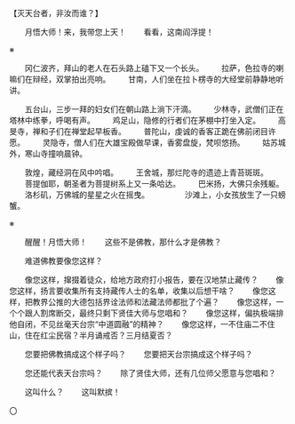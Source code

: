 【灭天台者，非汝而谁？】

　　月悟大师！来，我带您上天！
　　看看，这南阎浮提！

※

　　冈仁波齐，拜山的老人在石头路上磕下又一个长头。
　　拉萨，色拉寺的喇嘛们在辩经，双掌拍出亮响。
　　甘南，人们坐在拉卜楞寺的大经堂前静静地听讲。

　　五台山，三步一拜的妇女们在朝山路上淌下汗滴。
　　少林寺，武僧们正在塔林中练拳，呼喝有声。
　　鸡足山，隐修的行者们在茅棚中打坐入定。
　　高旻寺，禅和子们在禅堂起早板香。
　　普陀山，虔诚的香客正跪在佛前闭目许愿。
　　灵隐寺，僧人们在大雄宝殿做早课，香雾盘旋，梵呗悠扬。
　　姑苏城外，寒山寺撞响晨钟。

　　敦煌，藏经洞在风中吟唱。
　　王舍城，那烂陀寺的遗迹上青苔斑斑。
　　菩提伽耶，朝圣者为菩提树系上又一条哈达。
　　巴米扬，大佛只余残躯。
　　洛杉矶，万佛城的星星之火在摇曳。
　　
　　沙滩上，小女孩放生了一只螃蟹。

※

　　醒醒！月悟大师！
　　这些不是佛教，那什么才是佛教？

　　难道佛教要像您这样？

　　像您这样，撺掇着徒众，给地方政府打小报告，要在汉地禁止藏传？
　　像您这样，扬言要收集所有支持藏传人士的名单，收集以后想干啥？
　　像您这样，把教界公推的大德包括界诠法师和法藏法师都批了个遍？
　　像您这样，一个个跟人割席断交，最终只剩下贤佳大师与您唱和？
　　像您这样，偏执极端排他自闭，不见丝毫天台宗“中道圆融”的精神？
　　像您这样，一不住庙二不住山，住在红尘民宿？半月诵戒否？三月结夏否？

　　您要把佛教搞成这个样子吗？
　　您要把天台宗搞成这个样子吗？

　　您还能代表天台宗吗？
　　除了贤佳大师，还有几位师父愿意与您唱和？

　　这叫什么？
　　这叫默摈！

〇
